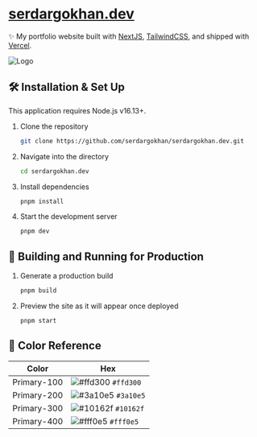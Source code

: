 <h1>
  <a href="https://serdargokhan.dev" target="_blank">serdargokhan.dev</a>
</h1>

<p>
✨ My portfolio website built with <a href="https://nextjs.org" target="_blank">NextJS</a>, <a href="https://tailwindcss.com" target="_blank">TailwindCSS</a>, and shipped with <a href="https://vercel.com" target="_blank">Vercel</a>.
</p>

<div>
  <img alt="Logo" src="https://serdargokhan.dev/opengraph-image.jpg" />
</div>

## 🛠 Installation & Set Up

This application requires Node.js v16.13+.

1. Clone the repository

    ```sh
    git clone https://github.com/serdargokhan/serdargokhan.dev.git
    ```

2. Navigate into the directory

    ```sh
    cd serdargokhan.dev
    ```

3. Install dependencies

    ```sh
    pnpm install
    ```

4. Start the development server

    ```sh
    pnpm dev
    ```

## 🚀 Building and Running for Production

1. Generate a production build

    ```sh
    pnpm build
    ```

2. Preview the site as it will appear once deployed

    ```sh
    pnpm start
    ```

## 🎨 Color Reference

| Color       | Hex                                                                |
| ----------- | ------------------------------------------------------------------ |
| Primary-100 | ![#ffd300](https://via.placeholder.com/10/ffd300?text=+) `#ffd300` |
| Primary-200 | ![#3a10e5](https://via.placeholder.com/10/3a10e5?text=+) `#3a10e5` |
| Primary-300 | ![#10162f](https://via.placeholder.com/10/10162f?text=+) `#10162f` |
| Primary-400 | ![#fff0e5](https://via.placeholder.com/10/fff0e5?text=+) `#fff0e5` |
